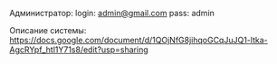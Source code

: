 Администратор:
login: admin@gmail.com
pass: admin

Описание системы: https://docs.google.com/document/d/1QOjNfG8jihqoGCqJuJQ1-ltka-AgcRYpf_htl1Y71s8/edit?usp=sharing
